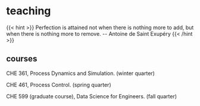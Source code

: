 # teaching

{{< hint >}}
Perfection is attained not when there is nothing more to add, but when there is nothing more to remove. -- Antoine de Saint Exupéry
{{< /hint >}}

## courses
CHE 361, Process Dynamics and Simulation. (winter quarter)

CHE 461, Process Control. (spring quarter)

CHE 599 (graduate course), Data Science for Engineers. (fall quarter)
